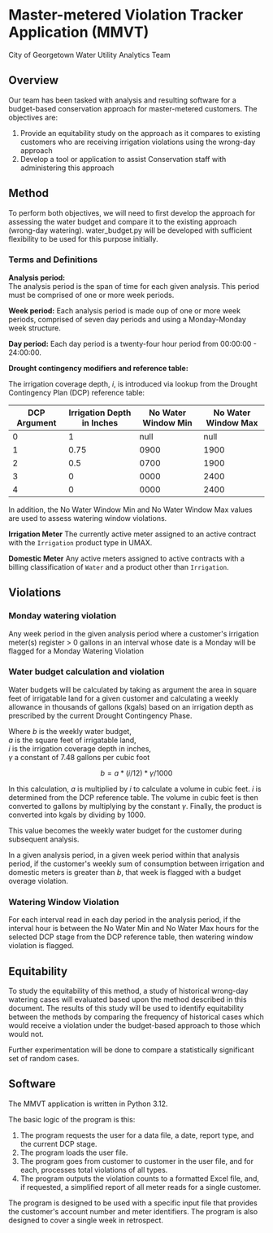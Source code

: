 # Master-metered Violation Tracker Application (MMVT)
City of Georgetown Water Utility Analytics Team

## Overview

Our team has been tasked with analysis and resulting software for a budget-based conservation approach for master-metered customers. The objectives are:  

1. Provide an equitability study on the approach as it compares to existing customers who are receiving irrigation violations using the wrong-day approach
2. Develop a tool or application to assist Conservation staff with administering this approach

## Method

To perform both objectives, we will need to first develop the approach for assessing the water budget and compare it to the existing approach (wrong-day watering). water_budget.py will be developed with sufficient flexibility to be used for this purpose initially.

### Terms and Definitions

**Analysis period:**  
The analysis period is the span of time for each given analysis. This period must be comprised of one or more week periods.

**Week period:**
Each analysis period is made oup of one or more week periods, comprised of seven day periods and using a Monday-Monday week structure.

**Day period:**
Each day period is a twenty-four hour period from 00:00:00 - 24:00:00.

**Drought contingency modifiers and reference table:**

The irrigation coverage depth, $i$, is introduced via lookup from the Drought Contingency Plan (DCP) reference table:

|DCP Argument|Irrigation Depth in Inches|No Water Window Min| No Water Window Max|
|------------|----------------|-------------------|--------------------|
|           0|               1|               null|                null|
|           1|            0.75|               0900|                1900|
|           2|             0.5|               0700|                1900|
|           3|               0|               0000|                2400|
|           4|               0|               0000|                2400|

In addition, the No Water Window Min and No Water Window Max values are used to assess watering window violations.

**Irrigation Meter**
The currently active meter assigned to an active contract with the `Irrigation` product type in UMAX.

**Domestic Meter**
Any active meters assigned to active contracts with a billing classification of `Water` and a product other than `Irrigation`.

## Violations

### Monday watering violation

Any week period in the given analysis period where a customer's irrigation meter(s) register > 0 gallons in an interval whose date is a Monday will be flagged for a Monday Watering Violation

### Water budget calculation and violation

Water budgets will be calculated by taking as argument the area in square feet of irrigatable land for a given customer and calculating a weekly allowance in thousands of gallons (kgals) based on an irrigation depth as prescribed by the current Drought Contingency Phase.

Where $b$ is the weekly water budget,   
$a$ is the square feet of irrigatable land,  
$i$ is the irrigation coverage depth in inches,  
$\gamma$ a constant of 7.48 gallons per cubic foot

$$
b = a * (i / 12) * \gamma / 1000
$$

In this calculation, $a$ is multiplied by $i$ to calculate a volume in cubic feet. $i$ is determined from the DCP reference table. The volume in cubic feet is then converted to gallons by multiplying by the constant $\gamma$. Finally, the product is converted into kgals by dividing by 1000.

This value becomes the weekly water budget for the customer during subsequent analysis.

In a given analysis period, in a given week period within that analysis period, if the customer's weekly sum of consumption between irrigation and domestic meters is greater than $b$, that week is flagged with a budget overage violation.

### Watering Window Violation

For each interval read in each day period in the analysis period, if the interval hour is between the No Water Min and No Water Max hours for the selected DCP stage from the DCP reference table, then watering window violation is flagged.

## Equitability

To study the equitability of this method, a study of historical wrong-day watering cases will evaluated based upon the method described in this document. The results of this study will be used to identify equitability between the methods by comparing the frequency of historical cases which would receive a violation under the budget-based approach to those which would not.

Further experimentation will be done to compare a statistically significant set of random cases.

## Software

The MMVT application is written in Python 3.12.

The basic logic of the program is this:
1. The program requests the user for a data file, a date, report type, and the current DCP stage.
2. The program loads the user file.
3. The program goes from customer to customer in the user file, and for each, processes total violations of all types.
4. The program outputs the violation counts to a formatted Excel file, and, if requested, a simplified report of all meter reads for a single customer.

The program is designed to be used with a specific input file that provides the customer's account number and meter identifiers. The program is also designed to cover a single week in retrospect. 

